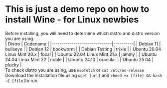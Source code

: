# This is just a demo repo on how to install Wine - for Linux newbies
Before installing, you will need to determine which distro and distro version you are using.
<br>
| Distro                       | Codename |
|------------------------------|----------|
| Debian 11                    | bullseye |
| Debian 12                    | bookworm |
| Debian Testing               | trixie   |
| Ubuntu 20.04 Linux Mint 20.x | focal    |
| Ubuntu 22.04 Linux Mint 21.x | jammy    |
| Ubuntu 24.04 Linux Mint 22   | noble    |
| Ubuntu 24.10                 | oracular |
| Ubuntu 25.04                 | plucky   |
<br>
To check distro you are using, use <code>neofetch</code> or <code>cat /etc/os-release</code>
<br>
Download the installation file using <code>wget [url]</code> and <code>chmod +x [file] && bash -E [file]</code>to run
